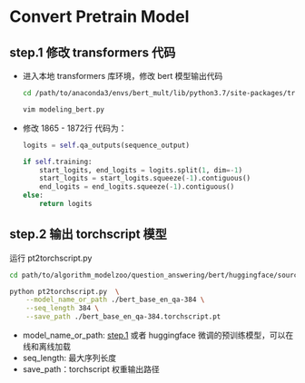 # Convert Pretrain Model

## step.1 修改 transformers 代码

- 进入本地 transformers 库环境，修改 bert 模型输出代码

    ```bash
    cd /path/to/anaconda3/envs/bert_mult/lib/python3.7/site-packages/transformers/src/transformers/models/bert/

    vim modeling_bert.py
    ```
- 修改 1865 - 1872行 代码为：
    ```python
    logits = self.qa_outputs(sequence_output)

    if self.training:
        start_logits, end_logits = logits.split(1, dim=-1)
        start_logits = start_logits.squeeze(-1).contiguous()
        end_logits = end_logits.squeeze(-1).contiguous()
    else:
        return logits
    ```

## step.2 输出 torchscript 模型
运行 pt2torchscript.py

```bash
cd path/to/algorithm_modelzoo/question_answering/bert/huggingface/source_code/pretrain_model

python pt2torchscript.py  \
    --model_name_or_path ./bert_base_en_qa-384 \
    --seq_length 384 \
    --save_path ./bert_base_en_qa-384.torchscript.pt
```
- model_name_or_path: [step.1](../finetune/huggingface_bert_mrpc.md) 或者 huggingface 微调的预训练模型，可以在线和离线加载
- seq_length: 最大序列长度
- save_path：torchscript 权重输出路径